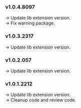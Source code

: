 ### **v1.0.4.8097** 
-> Update lib extension version. <br/>
-> Fix warning package. <br/>

### **v1.0.3.2317** 
-> Update lib extension version.<br />

### **v1.0.2.057** 
-> Update lib extension version. <br/>

### **v1.0.1.2212** 
-> Update lib extension version. <br/>
-> Cleanup code and review code. <br/>